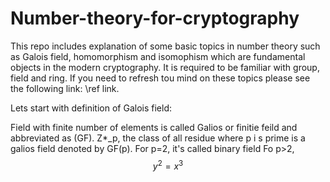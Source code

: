 # Number-theory-for-cryptography


This repo includes explanation of some basic topics in number theory such as
Galois field, homomorphism and isomophism which are fundamental objects in the modern cryptography. 
It is required to be familiar with group, field and ring. If you need to refresh tou mind on these topics please see the following link: \ref link. 

Lets start with  definition of Galois field: 

Field with finite number of elements is called Galios or finitie feild  and abbreviated as (GF).  Z*_p,  the class of all residue where p i s prime is a galios field denoted by GF(p).
 For p=2, it's called binary field 
 Fo p>2, $$ y^2=x^3$$
